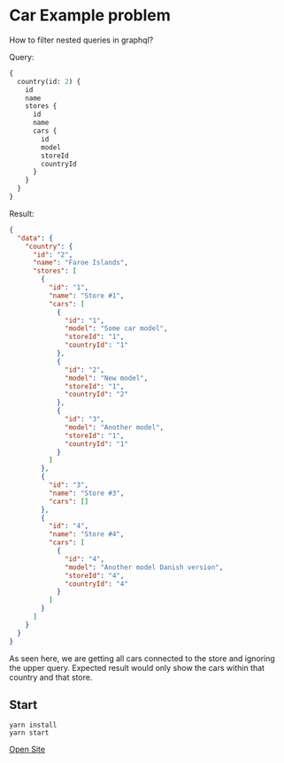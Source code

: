 # Car Example problem

How to filter nested queries in graphql?

Query:
```graphql
{
  country(id: 2) {
    id
    name
    stores {
      id
      name
      cars {
        id
        model
        storeId
        countryId
      }
    }
  }
}

```

Result:
```json
{
  "data": {
    "country": {
      "id": "2",
      "name": "Faroe Islands",
      "stores": [
        {
          "id": "1",
          "name": "Store #1",
          "cars": [
            {
              "id": "1",
              "model": "Some car model",
              "storeId": "1",
              "countryId": "1"
            },
            {
              "id": "2",
              "model": "New model",
              "storeId": "1",
              "countryId": "2"
            },
            {
              "id": "3",
              "model": "Another model",
              "storeId": "1",
              "countryId": "1"
            }
          ]
        },
        {
          "id": "3",
          "name": "Store #3",
          "cars": []
        },
        {
          "id": "4",
          "name": "Store #4",
          "cars": [
            {
              "id": "4",
              "model": "Another model Danish version",
              "storeId": "4",
              "countryId": "4"
            }
          ]
        }
      ]
    }
  }
}
```

As seen here, we are getting all cars connected to the store and ignoring the upper query. 
Expected result would only show the cars within that country and that store.

## Start
```
yarn install
yarn start
```
[Open Site](http://localhost:3000/graphiql?query=%7B%0A%20%20country(id%3A%202)%20%7B%0A%20%20%20%20id%0A%20%20%20%20name%0A%20%20%20%20stores%20%7B%0A%20%20%20%20%20%20id%0A%20%20%20%20%20%20name%0A%20%20%20%20%20%20cars%20%7B%0A%20%20%20%20%20%20%20%20id%0A%20%20%20%20%20%20%20%20model%0A%20%20%20%20%20%20%20%20storeId%0A%20%20%20%20%20%20%20%20countryId%0A%20%20%20%20%20%20%7D%0A%20%20%20%20%7D%0A%20%20%7D%0A%7D%0A)
